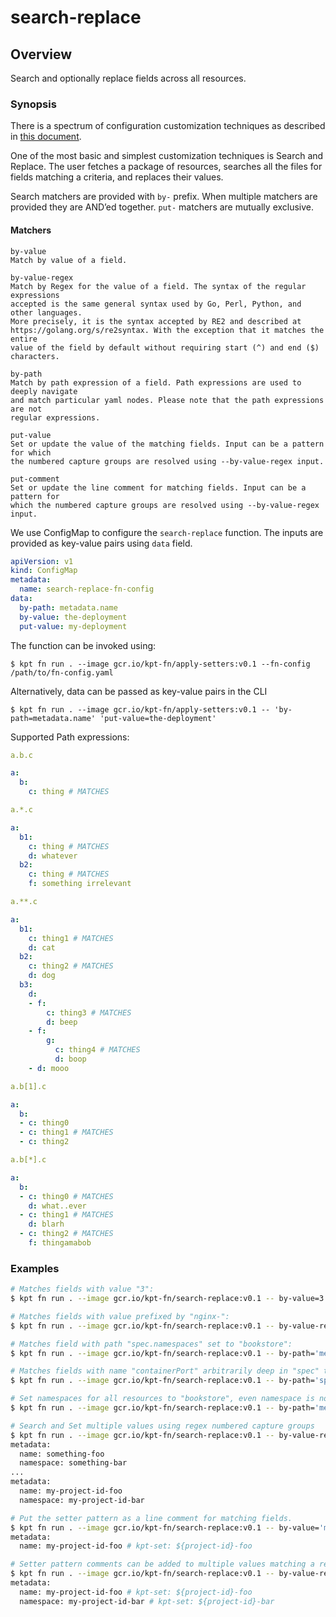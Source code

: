# search-replace

## Overview

<!--mdtogo:Short-->

Search and optionally replace fields across all resources.

<!--mdtogo-->

### Synopsis

There is a spectrum of configuration customization techniques as described in
[this document].

<!--mdtogo:Long-->

One of the most basic and simplest customization techniques is Search and Replace.
The user fetches a package of resources, searches all the files for fields matching
a criteria, and replaces their values.

Search matchers are provided with `by-` prefix. When multiple matchers
are provided they are AND’ed together. `put-` matchers are mutually exclusive.

#### Matchers

```
by-value
Match by value of a field.

by-value-regex
Match by Regex for the value of a field. The syntax of the regular expressions
accepted is the same general syntax used by Go, Perl, Python, and other languages.
More precisely, it is the syntax accepted by RE2 and described at
https://golang.org/s/re2syntax. With the exception that it matches the entire
value of the field by default without requiring start (^) and end ($) characters.

by-path
Match by path expression of a field. Path expressions are used to deeply navigate
and match particular yaml nodes. Please note that the path expressions are not
regular expressions.

put-value
Set or update the value of the matching fields. Input can be a pattern for which
the numbered capture groups are resolved using --by-value-regex input.

put-comment
Set or update the line comment for matching fields. Input can be a pattern for
which the numbered capture groups are resolved using --by-value-regex input.
```

We use ConfigMap to configure the `search-replace` function. The inputs are
provided as key-value pairs using `data` field.

```yaml
apiVersion: v1
kind: ConfigMap
metadata:
  name: search-replace-fn-config
data:
  by-path: metadata.name
  by-value: the-deployment
  put-value: my-deployment
```

The function can be invoked using:

```
$ kpt fn run . --image gcr.io/kpt-fn/apply-setters:v0.1 --fn-config /path/to/fn-config.yaml
```

Alternatively, data can be passed as key-value pairs in the CLI

```
$ kpt fn run . --image gcr.io/kpt-fn/apply-setters:v0.1 -- 'by-path=metadata.name' 'put-value=the-deployment'
```

Supported Path expressions:

```yaml
a.b.c

a:
  b:
    c: thing # MATCHES
```

```yaml
a.*.c

a:
  b1:
    c: thing # MATCHES
    d: whatever
  b2:
    c: thing # MATCHES
    f: something irrelevant
```

```yaml
a.**.c

a:
  b1:
    c: thing1 # MATCHES
    d: cat
  b2:
    c: thing2 # MATCHES
    d: dog
  b3:
    d:
    - f:
        c: thing3 # MATCHES
        d: beep
    - f:
        g:
          c: thing4 # MATCHES
          d: boop
    - d: mooo
```

```yaml
a.b[1].c

a:
  b:
  - c: thing0
  - c: thing1 # MATCHES
  - c: thing2
```

```yaml
a.b[*].c

a:
  b:
  - c: thing0 # MATCHES
    d: what..ever
  - c: thing1 # MATCHES
    d: blarh
  - c: thing2 # MATCHES
    f: thingamabob
```

<!--mdtogo-->

### Examples

<!--mdtogo:Examples-->

```sh
# Matches fields with value "3":
$ kpt fn run . --image gcr.io/kpt-fn/search-replace:v0.1 -- by-value=3
```

```sh
# Matches fields with value prefixed by "nginx-":
$ kpt fn run . --image gcr.io/kpt-fn/search-replace:v0.1 -- by-value-regex='ngnix-.*'
```

```sh
# Matches field with path "spec.namespaces" set to "bookstore":
$ kpt fn run . --image gcr.io/kpt-fn/search-replace:v0.1 -- by-path='metadata.namespace' by-value='bookstore'
```

```sh
# Matches fields with name "containerPort" arbitrarily deep in "spec" that have value of 80:
$ kpt fn run . --image gcr.io/kpt-fn/search-replace:v0.1 -- by-path='spec.**.containerPort' by-value=80
```

```sh
# Set namespaces for all resources to "bookstore", even namespace is not set on a resource:
$ kpt fn run . --image gcr.io/kpt-fn/search-replace:v0.1 -- by-path='metadata.namespace' put-value='bookstore'
```

```sh
# Search and Set multiple values using regex numbered capture groups
$ kpt fn run . --image gcr.io/kpt-fn/search-replace:v0.1 -- by-value-regex='something-(.*)' put-value='my-project-id-${1}'
metadata:
  name: something-foo
  namespace: something-bar
...
metadata:
  name: my-project-id-foo
  namespace: my-project-id-bar
```

```sh
# Put the setter pattern as a line comment for matching fields.
$ kpt fn run . --image gcr.io/kpt-fn/search-replace:v0.1 -- by-value='my-project-id-foo' put-comment='kpt-set: ${project-id}-foo'
metadata:
  name: my-project-id-foo # kpt-set: ${project-id}-foo

# Setter pattern comments can be added to multiple values matching a regex numbered capture groups
$ kpt fn run . --image gcr.io/kpt-fn/search-replace:v0.1 -- by-value-regex='my-project-id-(.*)' put-comment='kpt-set: ${project-id}-${1}'
metadata:
  name: my-project-id-foo # kpt-set: ${project-id}-foo
  namespace: my-project-id-bar # kpt-set: ${project-id}-bar
```

<!--mdtogo-->

[this document]: https://github.com/kubernetes/community/blob/master/contributors/design-proposals/architecture/declarative-application-management.md#declarative-configuration
